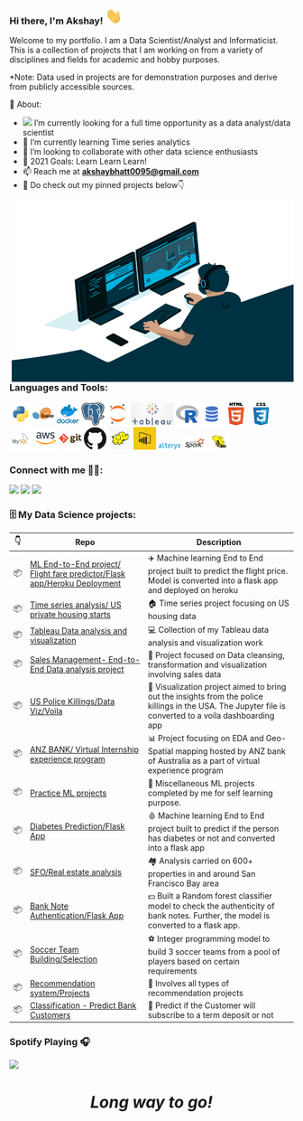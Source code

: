 ### Hi there, I'm Akshay! <img src="https://github.com/akshaybhatt0095/PYTHON-A-Z/blob/master/Hi.gif" width="30px">

Welcome to my portfolio. I am a Data Scientist/Analyst and Informaticist. This is a collection of projects that I am working on from a variety of disciplines and fields for academic and hobby purposes.


*Note: Data used in projects are for demonstration purposes and derive from publicly accessible sources.

🧐 About:

- <img src="https://media.giphy.com/media/WUlplcMpOCEmTGBtBW/giphy.gif" width="30"> I’m currently looking for a full time opportunity as a data analyst/data scientist
- 🌱 I’m currently learning Time series analytics 
- 👯 I’m looking to collaborate with other data science enthusiasts 
- 🥅 2021 Goals: Learn Learn Learn!
- 📫 Reach me at **akshaybhatt0095@gmail.com**
- 📌 Do check out my pinned projects below👇

<img align="right" alt="GIF" src="https://github.com/akshaybhatt0095/PYTHON-A-Z/blob/master/code.gif?raw=true" width="500" height="320" />

### Languages and Tools:

<img target="_blank" width="40px" src="https://raw.githubusercontent.com/github/explore/80688e429a7d4ef2fca1e82350fe8e3517d3494d/topics/python/python.png"/><img height="40" src="https://raw.githubusercontent.com/github/explore/80688e429a7d4ef2fca1e82350fe8e3517d3494d/topics/scikit-learn/scikit-learn.png">
<img height="40" src="https://raw.githubusercontent.com/github/explore/80688e429a7d4ef2fca1e82350fe8e3517d3494d/topics/docker/docker.png">
<img height="40" src="https://raw.githubusercontent.com/github/explore/80688e429a7d4ef2fca1e82350fe8e3517d3494d/topics/postgresql/postgresql.png">
<img height="40" src="https://raw.githubusercontent.com/github/explore/80688e429a7d4ef2fca1e82350fe8e3517d3494d/topics/jupyter-notebook/jupyter-notebook.png">
<img target="_blank" height="40px" src="https://github.com/akshaybhatt0095/FLIGHT-FARE-PREDICTION-HEROKU-DEPLOYMENT/blob/master/img/what-is-tableau-2.png"/>
<img height="40" src="https://raw.githubusercontent.com/github/explore/80688e429a7d4ef2fca1e82350fe8e3517d3494d/topics/r/r.png">
<img height="40" src="https://raw.githubusercontent.com/github/explore/80688e429a7d4ef2fca1e82350fe8e3517d3494d/topics/sql/sql.png">
<img target="_blank" width="40px" src="https://raw.githubusercontent.com/github/explore/80688e429a7d4ef2fca1e82350fe8e3517d3494d/topics/html/html.png"/>
<img target="_blank" width="40px" src="https://raw.githubusercontent.com/github/explore/80688e429a7d4ef2fca1e82350fe8e3517d3494d/topics/css/css.png"/>
<img target="_blank" width="40px" src="https://raw.githubusercontent.com/github/explore/80688e429a7d4ef2fca1e82350fe8e3517d3494d/topics/mysql/mysql.png"/>
<img target="_blank" width="40px" src="https://raw.githubusercontent.com/github/explore/80688e429a7d4ef2fca1e82350fe8e3517d3494d/topics/aws/aws.png"/>
<img target="_blank" width="40px" src="https://raw.githubusercontent.com/github/explore/80688e429a7d4ef2fca1e82350fe8e3517d3494d/topics/git/git.png"/>
<img target="_blank" width="40px" src="https://raw.githubusercontent.com/github/explore/78df643247d429f6cc873026c0622819ad797942/topics/github/github.png"/>
<img target="_blank" width="40px" src="https://github.com/akshaybhatt0095/PYTHON-A-Z/blob/master/Hadoop.jpg"/>
<img target="_blank" width="40px" src="https://github.com/akshaybhatt0095/PYTHON-A-Z/blob/master/Power-BI-Logo.png"/>
<img target="_blank" width="40px" src="https://github.com/akshaybhatt0095/PYTHON-A-Z/blob/master/alteryx.png"/>
<img target="_blank" width="40px" src="https://github.com/akshaybhatt0095/PYTHON-A-Z/blob/master/apache%20spark.jpg"/>
<img target="_blank" width="40px" src="https://github.com/akshaybhatt0095/PYTHON-A-Z/blob/master/hive.png"/>


### Connect with me 🤝📱:
[<img target="_blank" src="https://img.icons8.com/doodle/64/000000/linkedin-circled.png"/>](https://www.linkedin.com/in/akshay-bhat95/)
[<img target="_blank" src="https://img.icons8.com/color/64/000000/instagram"/>](https://www.instagram.com/akshayy_gb/)
<a href="mailto:akshaybhatt0095@gmail.com"> <img src="https://img.icons8.com/fluent/48/000000/gmail.png" width="64"/> </a>

### 🗄 My Data Science projects:

|👇 |Repo| Description|
|---|---|---|
| 📦  | [ML End-to-End project/ Flight fare predictor/Flask app/Heroku Deployment](https://github.com/akshaybhatt0095/FLIGHT-FARE-PREDICTION-HEROKU-DEPLOYMENT) |  ✈️ Machine learning End to End project built to predict the flight price. Model is converted into a flask app and deployed on heroku  |
| 📦  | [Time series analysis/ US private housing starts](https://github.com/akshaybhatt0095/US-Private-housing-starts--Time-series-analysis) | 🏠 Time series project focusing on US housing data |
| 📦  | [Tableau Data analysis and visualization ](https://github.com/akshaybhatt0095/Tableau-Data-analysis) | 💻 Collection of my Tableau data analysis and visualization work |
| 📦  | [Sales Management- End-to-End Data analysis project](https://github.com/akshaybhatt0095/Sales-Management--Data-analysis-project) | 🎢 Project focused on Data cleansing, transformation and visualization involving sales data |
| 📦  | [US Police Killings/Data Viz/Voila](https://github.com/akshaybhatt0095/DATA-ANALYTICS-VISUALIZATION-PROJECTS/tree/main/US%20SHOOTINGS) |  🔫 Visualization project aimed to bring out the insights from the police killings in the USA. The Jupyter file is converted to a voila dashboarding app |
| 📦  | [ANZ BANK/ Virtual Internship experience program](https://github.com/akshaybhatt0095/DATA-ANALYTICS-VISUALIZATION-PROJECTS/tree/main/ANZ) | 📊 Project focusing on EDA and Geo-Spatial mapping hosted by ANZ bank of Australia as a part of virtual experience program |
| 📦  | [ Practice ML projects](https://github.com/akshaybhatt0095/MACHINE-LEARNING-PROJECTS) | 📁 Miscellaneous ML projects completed by me for self learning purpose. |
| 📦  | [ Diabetes Prediction/Flask App](https://github.com/akshaybhatt0095/DIABETES-PREDICTION-FLASK-APP) |  🩸 Machine learning End to End project built to predict if the person has diabetes or not and converted into a flask app  |
| 📦  | [SFO/Real estate analysis](https://github.com/akshaybhatt0095/REAL-ESTATE-ANALYSIS-SFO) | 🏘️ Analysis carried on 600+ properties in and around San Francisco Bay area |
| 📦  | [Bank Note Authentication/Flask App](https://github.com/akshaybhatt0095/BANK-NOTE-AUTHENTICATION-FLASK-APP) | 💵 Built a Random forest classifier model to check the authenticity of bank notes. Further, the model is converted to a flask app.  |
| 📦  | [ Soccer Team Building/Selection](https://github.com/akshaybhatt0095/INTEGER-PROGRAMMING-MODEL-FOR-TEAM-SELECTION) | ⚽ Integer programming model to build 3 soccer teams from a pool of players based on certain requirements  |
| 📦  |  [Recommendation system/Projects](https://github.com/akshaybhatt0095/RECOMMENDATION-SYSTEMS-PROJECTS)| 🎥 Involves all types of recommendation projects |
| 📦  | [Classification - Predict Bank Customers ](https://github.com/akshaybhatt0095/MACHINE-LEARNING-PROJECTS/tree/master/Predict%20Bank%20Customers) |  🏦  Predict if the Customer will subscribe to a term deposit or not |


### Spotify Playing 🎧
[<img src="https://now-playing-codestackr.vercel.app/api/spotify-playing"/>](https://open.spotify.com/user/Akshaybhatt)

<h1 align='center'><i>Long way to go!</i></h1>
